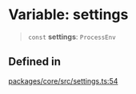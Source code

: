 # Variable: settings

> `const` **settings**: `ProcessEnv`

## Defined in

[packages/core/src/settings.ts:54](https://github.com/elizaos/eliza/blob/7fcf54e7fb2ba027d110afcc319c0b01b3f181dc/packages/core/src/settings.ts#L54)
